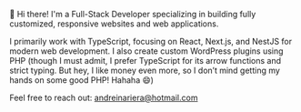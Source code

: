 👋 Hi there! I'm a Full-Stack Developer specializing in building fully customized, responsive websites and web applications.

I primarily work with TypeScript, focusing on React, Next.js, and NestJS for modern web development. I also create custom WordPress plugins using PHP (though I must admit, I prefer TypeScript for its arrow functions and strict typing. But hey, I like money even more, so I don’t mind getting my hands on some good PHP! Hahaha 😄)

Feel free to reach out: andreinariera@hotmail.com
